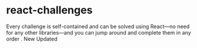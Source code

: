 # react-challenges
Every challenge is self-contained and can be solved using React—no need for any other libraries—and you can jump around and complete them in any order .
New Updated